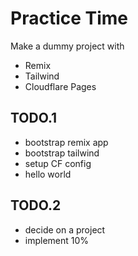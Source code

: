 # Practice Time

Make a dummy project with

- Remix
- Tailwind
- Cloudflare Pages

## TODO.1

- bootstrap remix app
- bootstrap tailwind
- setup CF config
- hello world

## TODO.2

- decide on a project
- implement 10%
